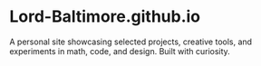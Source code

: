 # Lord-Baltimore.github.io
A personal site showcasing selected projects, creative tools, and experiments in math, code, and design. Built with curiosity.
